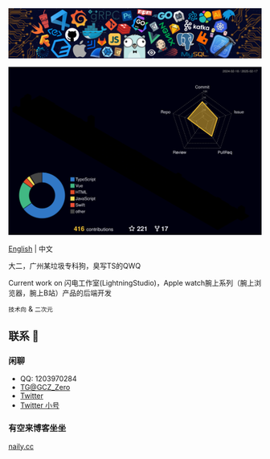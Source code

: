 <img src="./header.png" />

![Status](profile-3d-contrib/profile-night-rainbow.svg)  

[English](https://github.com/Groupguanfang/groupguanfang/blob/main/EN_US.md)
|
中文
<br>

大二，广州某垃圾专科狗，臭写TS的QWQ

Current work on 闪电工作室(LightningStudio)，Apple watch腕上系列（腕上浏览器，腕上B站）产品的后端开发

`技术向` & `二次元`

## 联系 💬

### 闲聊

- QQ: 1203970284
- [TG@GCZ_Zero](http://t.me/GCZ_Zero)
- [Twitter](https://x.com/GCZZero)
- [Twitter 小号](https://x.com/LargerShallow)

### 有空来博客坐坐

[naily.cc](https://naily.cc)
